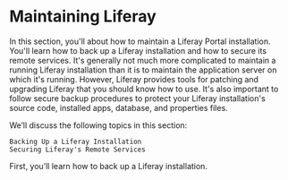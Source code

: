 # Maintaining Liferay [](id=maintaining-liferay)

In this section, you'll about how to maintain a Liferay Portal installation. You'll
learn how to back up a Liferay installation and how to secure its remote 
services. It's generally not much more complicated to maintain a running Liferay 
installation than it is to maintain the application server on which it's 
running. However, Liferay provides tools for patching and upgrading Liferay that 
you should know how to use. It's also important to follow secure backup 
procedures to protect your Liferay installation's source code, installed apps, 
database, and properties files.

We’ll discuss the following topics in this section:

    Backing Up a Liferay Installation
    Securing Liferay's Remote Services

First, you’ll learn how to back up a Liferay installation.
